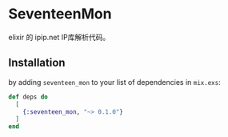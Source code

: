 # SeventeenMon 

elixir 的 ipip.net IP库解析代码。

## Installation

by adding `seventeen_mon` to your list of dependencies in `mix.exs`:

```elixir
def deps do
  [
    {:seventeen_mon, "~> 0.1.0"}
  ]
end
```

